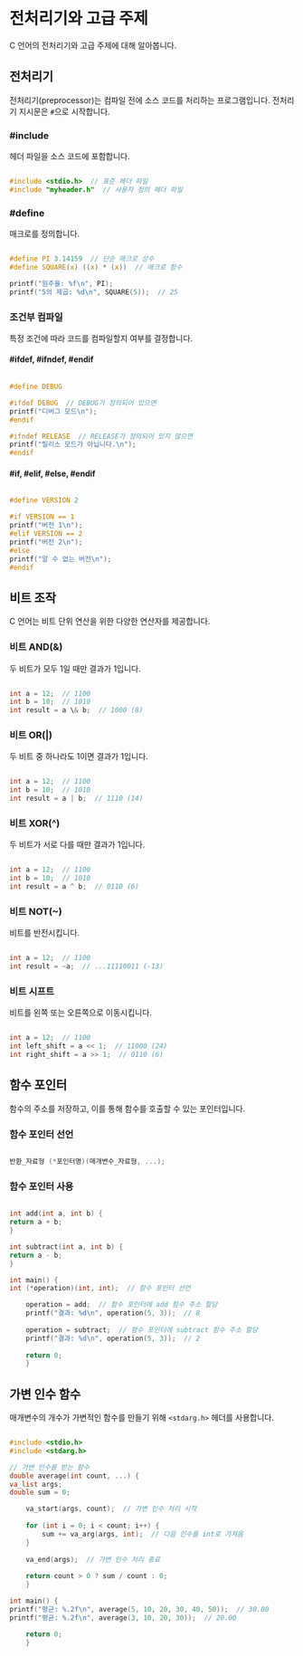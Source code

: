 # 전처리기와 고급 주제
C 언어의 전처리기와 고급 주제에 대해 알아봅니다.

## 전처리기
전처리기(preprocessor)는 컴파일 전에 소스 코드를 처리하는 프로그램입니다. 전처리기 지시문은 `#`으로 시작합니다.

### #include
헤더 파일을 소스 코드에 포함합니다.
```C

#include <stdio.h>  // 표준 헤더 파일
#include "myheader.h"  // 사용자 정의 헤더 파일

```

### #define
매크로를 정의합니다.
```C

#define PI 3.14159  // 단순 매크로 상수
#define SQUARE(x) ((x) * (x))  // 매크로 함수

printf("원주율: %f\n", PI);
printf("5의 제곱: %d\n", SQUARE(5));  // 25

```

### 조건부 컴파일
특정 조건에 따라 코드를 컴파일할지 여부를 결정합니다.

#### #ifdef, #ifndef, #endif
```C

#define DEBUG

#ifdef DEBUG  // DEBUG가 정의되어 있으면
printf("디버그 모드\n");
#endif

#ifndef RELEASE  // RELEASE가 정의되어 있지 않으면
printf("릴리스 모드가 아닙니다.\n");
#endif

```

#### #if, #elif, #else, #endif
```C

#define VERSION 2

#if VERSION == 1
printf("버전 1\n");
#elif VERSION == 2
printf("버전 2\n");
#else
printf("알 수 없는 버전\n");
#endif

```

## 비트 조작
C 언어는 비트 단위 연산을 위한 다양한 연산자를 제공합니다.

### 비트 AND(&amp;)
두 비트가 모두 1일 때만 결과가 1입니다.
```C

int a = 12;  // 1100
int b = 10;  // 1010
int result = a \& b;  // 1000 (8)

```

### 비트 OR(|)
두 비트 중 하나라도 1이면 결과가 1입니다.
```C

int a = 12;  // 1100
int b = 10;  // 1010
int result = a | b;  // 1110 (14)

```

### 비트 XOR(^)
두 비트가 서로 다를 때만 결과가 1입니다.
```C

int a = 12;  // 1100
int b = 10;  // 1010
int result = a ^ b;  // 0110 (6)

```

### 비트 NOT(~)
비트를 반전시킵니다.
```C

int a = 12;  // 1100
int result = ~a;  // ...11110011 (-13)

```

### 비트 시프트
비트를 왼쪽 또는 오른쪽으로 이동시킵니다.
```C

int a = 12;  // 1100
int left_shift = a << 1;  // 11000 (24)
int right_shift = a >> 1;  // 0110 (6)

```

## 함수 포인터
함수의 주소를 저장하고, 이를 통해 함수를 호출할 수 있는 포인터입니다.

### 함수 포인터 선언
```C

반환_자료형 (*포인터명)(매개변수_자료형, ...);

```

### 함수 포인터 사용
```C

int add(int a, int b) {
return a + b;
}

int subtract(int a, int b) {
return a - b;
}

int main() {
int (*operation)(int, int);  // 함수 포인터 선언

    operation = add;  // 함수 포인터에 add 함수 주소 할당
    printf("결과: %d\n", operation(5, 3));  // 8
    
    operation = subtract;  // 함수 포인터에 subtract 함수 주소 할당
    printf("결과: %d\n", operation(5, 3));  // 2
    
    return 0;
    }

```

## 가변 인수 함수
매개변수의 개수가 가변적인 함수를 만들기 위해 `<stdarg.h>` 헤더를 사용합니다.

```C

#include <stdio.h>
#include <stdarg.h>

// 가변 인수를 받는 함수
double average(int count, ...) {
va_list args;
double sum = 0;

    va_start(args, count);  // 가변 인수 처리 시작
    
    for (int i = 0; i < count; i++) {
        sum += va_arg(args, int);  // 다음 인수를 int로 가져옴
    }
    
    va_end(args);  // 가변 인수 처리 종료
    
    return count > 0 ? sum / count : 0;
    }

int main() {
printf("평균: %.2f\n", average(5, 10, 20, 30, 40, 50));  // 30.00
printf("평균: %.2f\n", average(3, 10, 20, 30));  // 20.00

    return 0;
    }

```
